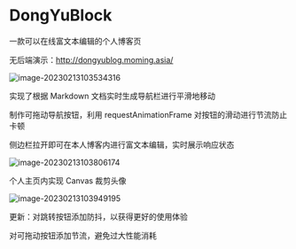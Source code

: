 # DongYuBlock

一款可以在线富文本编辑的个人博客页

无后端演示：http://dongyublog.moming.asia/

![image-20230213103534316](https://gcore.jsdelivr.net/gh/XiaMingYu77/My-Markdown-Picture/img/202302131035599.png)

实现了根据 Markdown 文档实时生成导航栏进行平滑地移动

制作可拖动导航按钮，利用 requestAnimationFrame 对按钮的滑动进行节流防止卡顿

侧边栏拉开即可在本人博客内进行富文本编辑，实时展示响应状态

![image-20230213103806174](https://gcore.jsdelivr.net/gh/XiaMingYu77/My-Markdown-Picture/img/202302131038354.png)

个人主页内实现 Canvas 裁剪头像

![image-20230213103949195](https://gcore.jsdelivr.net/gh/XiaMingYu77/My-Markdown-Picture/img/202302131039500.png)

更新：对跳转按钮添加防抖，以获得更好的使用体验

对可拖动按钮添加节流，避免过大性能消耗
